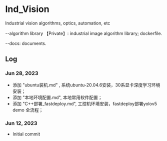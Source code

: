 # Ind_Vision
Industrial vision algorithms, optics, automation, etc

--algorithm library 【Private】: industrial image algorithm library; dockerfile.

--docs: documents.

## Log

### Jun 28, 2023

- 添加 "ubuntu装机.md" ,  系统ubuntu-20.04.6安装，30系显卡深度学习环境安装；
- 添加 "本地环境配置.md", 本地常用软件配置；
- 添加 "C++部署_fastdeploy.md", 工控机环境安装，fastdeploy部署yolov5 demo 全流程；

### Jun 12, 2023

-  Initial commit